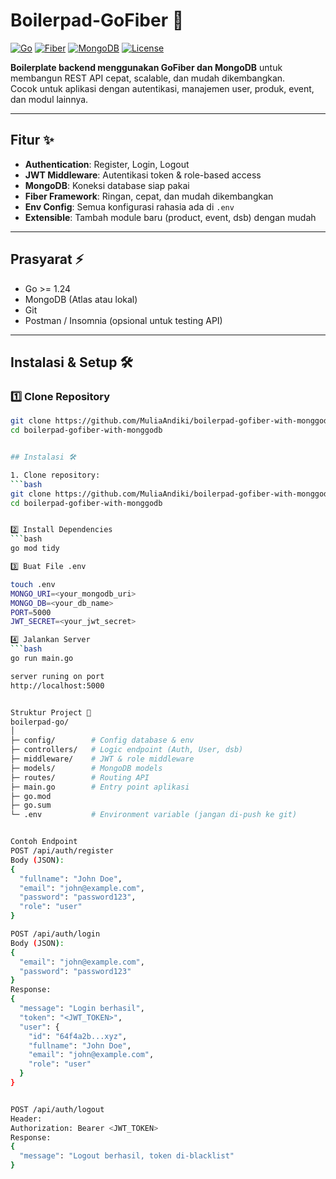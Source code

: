 # Boilerpad-GoFiber 🚀

[![Go](https://img.shields.io/badge/Go-1.24-blue?logo=go&logoColor=white)](https://golang.org/)
[![Fiber](https://img.shields.io/badge/Fiber-2.50.0-brightgreen)](https://gofiber.io/)
[![MongoDB](https://img.shields.io/badge/MongoDB-5.0-green?logo=mongodb&logoColor=white)](https://www.mongodb.com/)
[![License](https://img.shields.io/badge/License-MIT-blue)](LICENSE)

**Boilerplate backend menggunakan GoFiber dan MongoDB** untuk membangun REST API cepat, scalable, dan mudah dikembangkan.  
Cocok untuk aplikasi dengan autentikasi, manajemen user, produk, event, dan modul lainnya.

---

## Fitur ✨

- **Authentication**: Register, Login, Logout
- **JWT Middleware**: Autentikasi token & role-based access
- **MongoDB**: Koneksi database siap pakai
- **Fiber Framework**: Ringan, cepat, dan mudah dikembangkan
- **Env Config**: Semua konfigurasi rahasia ada di `.env`
- **Extensible**: Tambah module baru (product, event, dsb) dengan mudah

---

## Prasyarat ⚡

- Go >= 1.24
- MongoDB (Atlas atau lokal)
- Git
- Postman / Insomnia (opsional untuk testing API)

---

## Instalasi & Setup 🛠️

### 1️⃣ Clone Repository

````bash
git clone https://github.com/MuliaAndiki/boilerpad-gofiber-with-monggodb.git
cd boilerpad-gofiber-with-monggodb


## Instalasi 🛠️

1. Clone repository:
```bash
git clone https://github.com/MuliaAndiki/boilerpad-gofiber-with-monggodb.git
cd boilerpad-gofiber-with-monggodb


2️⃣ Install Dependencies
```bash
go mod tidy

3️⃣ Buat File .env

touch .env
MONGO_URI=<your_mongodb_uri>
MONGO_DB=<your_db_name>
PORT=5000
JWT_SECRET=<your_jwt_secret>

4️⃣ Jalankan Server
```bash
go run main.go

server runing on port
http://localhost:5000


Struktur Project 📁
boilerpad-go/
│
├─ config/        # Config database & env
├─ controllers/   # Logic endpoint (Auth, User, dsb)
├─ middleware/    # JWT & role middleware
├─ models/        # MongoDB models
├─ routes/        # Routing API
├─ main.go        # Entry point aplikasi
├─ go.mod
├─ go.sum
└─ .env           # Environment variable (jangan di-push ke git)


Contoh Endpoint
POST /api/auth/register
Body (JSON):
{
  "fullname": "John Doe",
  "email": "john@example.com",
  "password": "password123",
  "role": "user"
}

POST /api/auth/login
Body (JSON):
{
  "email": "john@example.com",
  "password": "password123"
}
Response:
{
  "message": "Login berhasil",
  "token": "<JWT_TOKEN>",
  "user": {
    "id": "64f4a2b...xyz",
    "fullname": "John Doe",
    "email": "john@example.com",
    "role": "user"
  }
}


POST /api/auth/logout
Header:
Authorization: Bearer <JWT_TOKEN>
Response:
{
  "message": "Logout berhasil, token di-blacklist"
}
````
